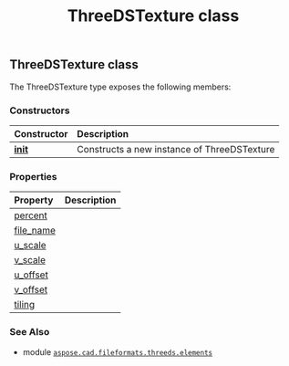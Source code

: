 ﻿---
title: ThreeDSTexture class
second_title: Aspose.CAD for Python via .NET API References
description: 
type: docs
weight: 70
url: /python-net/aspose.cad.fileformats.threeds.elements/threedstexture/
is_root: false
---

## ThreeDSTexture class



The ThreeDSTexture type exposes the following members:

### Constructors
| Constructor | Description |
| :- | :- |
| [__init__](/cad/python-net/aspose.cad.fileformats.threeds.elements/threedstexture/__init__/#) | Constructs a new instance of ThreeDSTexture |


### Properties
| Property | Description |
| :- | :- |
| [percent](/cad/python-net/aspose.cad.fileformats.threeds.elements/threedstexture/percent) |  |
| [file_name](/cad/python-net/aspose.cad.fileformats.threeds.elements/threedstexture/file_name) |  |
| [u_scale](/cad/python-net/aspose.cad.fileformats.threeds.elements/threedstexture/u_scale) |  |
| [v_scale](/cad/python-net/aspose.cad.fileformats.threeds.elements/threedstexture/v_scale) |  |
| [u_offset](/cad/python-net/aspose.cad.fileformats.threeds.elements/threedstexture/u_offset) |  |
| [v_offset](/cad/python-net/aspose.cad.fileformats.threeds.elements/threedstexture/v_offset) |  |
| [tiling](/cad/python-net/aspose.cad.fileformats.threeds.elements/threedstexture/tiling) |  |



### See Also
* module [`aspose.cad.fileformats.threeds.elements`](..)
